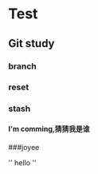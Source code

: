# Test
## Git study

### branch

### reset

### stash

#### I'm comming,猜猜我是谁

###joyee

''
hello
''

